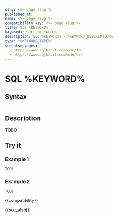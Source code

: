 ```yaml
---
slug: <%= page_slug %>
published_at:
name: <%= page_slug %>
compatibility_key: <%= page_slug %>
title: SQL %KEYWORD%
keywords: SQL, %KEYWORD%
description: SQL %KEYWORD% - %KEYWORD_DESCRIPTION%
type: "%KEYWORD_TYPE%"
see_also_pages:
  - https://www.sqlhabit.com/mdn/foo
  - https://www.sqlhabit.com/mdn/bar
---
```


# SQL %KEYWORD%

## Syntax

~~~pgsql
~~~

## Description

TODO

## Try it

### Example 1

~~~pgsql
TODO
~~~

### Example 2

~~~pgsql
TODO
~~~

{{compatibility}}

{{see_also}}

